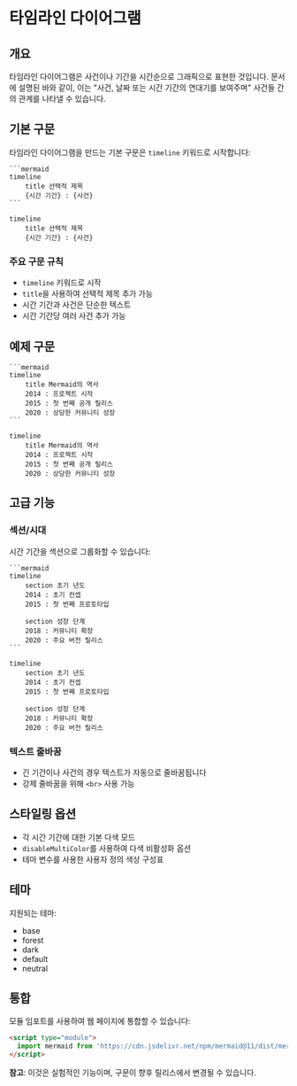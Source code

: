 # 타임라인 다이어그램

## 개요

타임라인 다이어그램은 사건이나 기간을 시간순으로 그래픽으로 표현한 것입니다. 문서에 설명된 바와 같이, 이는 "사건, 날짜 또는 시간 기간의 연대기를 보여주며" 사건들 간의 관계를 나타낼 수 있습니다.

## 기본 구문

타임라인 다이어그램을 만드는 기본 구문은 `timeline` 키워드로 시작합니다:

````
```mermaid
timeline
    title 선택적 제목
    {시간 기간} : {사건}
```
````

```mermaid
timeline
    title 선택적 제목
    {시간 기간} : {사건}
```

### 주요 구문 규칙

- `timeline` 키워드로 시작
- `title`을 사용하여 선택적 제목 추가 가능
- 시간 기간과 사건은 단순한 텍스트
- 시간 기간당 여러 사건 추가 가능

## 예제 구문

````
```mermaid
timeline
    title Mermaid의 역사
    2014 : 프로젝트 시작
    2015 : 첫 번째 공개 릴리스
    2020 : 상당한 커뮤니티 성장
```
````

```mermaid
timeline
    title Mermaid의 역사
    2014 : 프로젝트 시작
    2015 : 첫 번째 공개 릴리스
    2020 : 상당한 커뮤니티 성장
```

## 고급 기능

### 섹션/시대

시간 기간을 섹션으로 그룹화할 수 있습니다:

````
```mermaid
timeline
    section 초기 년도
    2014 : 초기 컨셉
    2015 : 첫 번째 프로토타입
    
    section 성장 단계
    2018 : 커뮤니티 확장
    2020 : 주요 버전 릴리스
```
````

```mermaid
timeline
    section 초기 년도
    2014 : 초기 컨셉
    2015 : 첫 번째 프로토타입
    
    section 성장 단계
    2018 : 커뮤니티 확장
    2020 : 주요 버전 릴리스
```

### 텍스트 줄바꿈

- 긴 기간이나 사건의 경우 텍스트가 자동으로 줄바꿈됩니다
- 강제 줄바꿈을 위해 `<br>` 사용 가능

## 스타일링 옵션

- 각 시간 기간에 대한 기본 다색 모드
- `disableMultiColor`를 사용하여 다색 비활성화 옵션
- 테마 변수를 사용한 사용자 정의 색상 구성표

## 테마

지원되는 테마:
- base
- forest
- dark
- default
- neutral

## 통합

모듈 임포트를 사용하여 웹 페이지에 통합할 수 있습니다:

```html
<script type="module">
  import mermaid from 'https://cdn.jsdelivr.net/npm/mermaid@11/dist/mermaid.esm.min.mjs';
</script>
```

**참고**: 이것은 실험적인 기능이며, 구문이 향후 릴리스에서 변경될 수 있습니다.